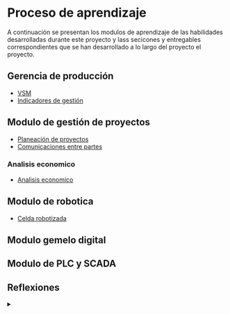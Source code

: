 # Proceso de aprendizaje
A continuación se presentan los modulos de aprendizaje  de las habilidades desarrolladas durante este proyecto y lass secicones y entregables correspondientes que se han desarrollado a lo largo del proyecto el proyecto.


## Gerencia de producción
- [VSM](../producto/5-gestion-produccion.md#vsm-value-stream-mapping)
- [Indicadores de gestión](../producto/5-gestion-produccion.md#indicadores-claves-de-diseño)

<!--

- [VSM](./VSM.md): 
- [KPIS](./KPIS.md):
-->
## Modulo de gestión de proyectos

- [Planeación de proyectos](./1-planeacion-y-gestion)
- [Comunicaciones entre partes](./2-comunicaciones)

### Analisis economico
- [Analisis economico](../producto/3-analisis-economico)

## Modulo de robotica
- [Celda robotizada](../producto/6-celda-robotizada)

## Modulo gemelo digital

## Modulo de PLC y SCADA

## Reflexiones
<details>
  <summary> </summary>

### Grupal
- [Reflexión grupal](/reflexion-grupal.pdf)

### Individual
- [Juan Sebastian Dueñas](Tile-Tech/reflexion-jd.pdf)
- [Valentina Hernandez](/reflexion-vh.pdf)
- [Julian Luna](/reflexion-jl.pdf)
- [Andres Serna](/reflexion-as.pdf)
  

</details>

